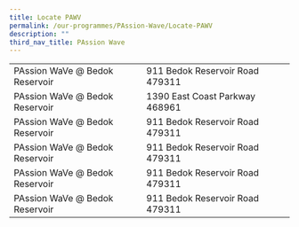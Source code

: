 ```yaml
---
title: Locate PAWV
permalink: /our-programmes/PAssion-Wave/Locate-PAWV
description: ""
third_nav_title: PAssion Wave
---
```





|| |  |
| -------- | -------- | -------- |
| PAssion WaVe @ Bedok Reservoir     | 911 Bedok Reservoir Road 479311     |      
| PAssion WaVe @ Bedok Reservoir     | 1390 East Coast Parkway 468961     |      
| PAssion WaVe @ Bedok Reservoir     | 911 Bedok Reservoir Road 479311     |      
| PAssion WaVe @ Bedok Reservoir     | 911 Bedok Reservoir Road 479311     |      
| PAssion WaVe @ Bedok Reservoir     | 911 Bedok Reservoir Road 479311     |      
| PAssion WaVe @ Bedok Reservoir     | 911 Bedok Reservoir Road 479311     |      




